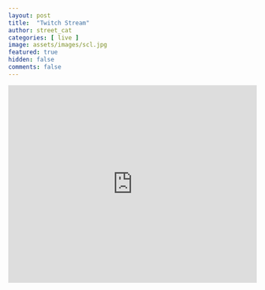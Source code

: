 ```yaml
---
layout: post
title:  "Twitch Stream"
author: street_cat
categories: [ live ]
image: assets/images/scl.jpg
featured: true
hidden: false
comments: false
---
```


  <iframe
  src="https://player.twitch.tv/?channel=street_cat_love&parent=streetcatlove.github.io"
  frameborder="0"
  scrolling="no"
  allowfullscreen="true"
  height=400
  width="100%">
  </iframe>
